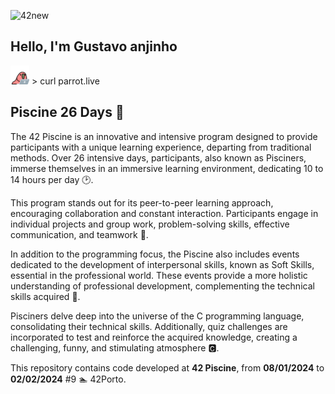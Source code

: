 ![42new](https://github.com/anjinhogustavo/42-Piscine/assets/98332278/3ccca3e6-f3cc-40dd-a442-9c6b8fbc793b)

## Hello, I'm Gustavo anjinho
<p>
<img width="30" src="https://raw.githubusercontent.com/ItsAnunesS/ItsAnunesS/main/src/img/parrots/laptop_parrot.gif"></a> > curl parrot.live
</p>

##  Piscine 26 Days 📅

The 42 Piscine is an innovative and intensive program designed to provide participants with a unique learning experience, departing from traditional methods. Over 26 intensive days, participants, also known as Pisciners, immerse themselves in an immersive learning environment, dedicating 10 to 14 hours per day 🕑.

This program stands out for its peer-to-peer learning approach, encouraging collaboration and constant interaction. Participants engage in individual projects and group work, problem-solving skills, effective communication, and teamwork 🤝.

In addition to the programming focus, the Piscine also includes events dedicated to the development of interpersonal skills, known as Soft Skills, essential in the professional world. These events provide a more holistic understanding of professional development, complementing the technical skills acquired 🎤.

Pisciners delve deep into the universe of the C programming language, consolidating their technical skills. Additionally, quiz challenges are incorporated to test and reinforce the acquired knowledge, creating a challenging, funny, and stimulating atmosphere  🅲.

This repository contains code developed at **42 Piscine**, from **08/01/2024** to **02/02/2024** #9 🏊 42Porto.
<div align="center">

